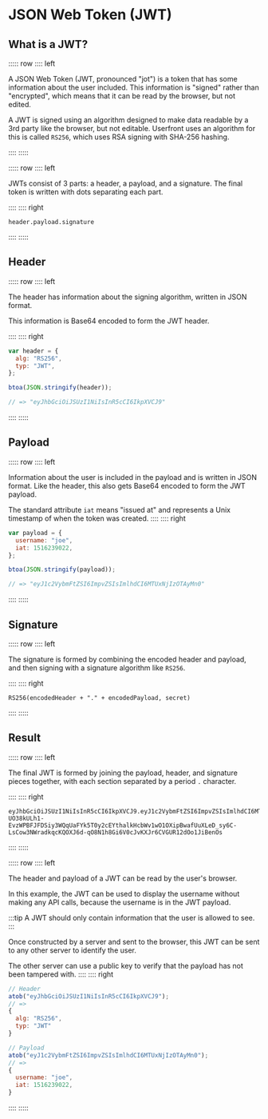 # JSON Web Token (JWT)

## What is a JWT?

::::: row
:::: left

A JSON Web Token (JWT, pronounced "jot") is a token that has some information about the user included. This information is "signed" rather than "encrypted", which means that it can be read by the browser, but not edited.

A JWT is signed using an algorithm designed to make data readable by a 3rd party like the browser, but not editable. Userfront uses an algorithm for this is called `RS256`, which uses RSA signing with SHA-256 hashing.

::::
:::::

::::: row
:::: left

JWTs consist of 3 parts: a header, a payload, and a signature. The final token is written with dots separating each part.

::::
:::: right

```
header.payload.signature
```

::::
:::::

## Header

::::: row
:::: left

The header has information about the signing algorithm, written in JSON format.

This information is Base64 encoded to form the JWT header.

::::
:::: right

```js
var header = {
  alg: "RS256",
  typ: "JWT",
};

btoa(JSON.stringify(header));

// => "eyJhbGciOiJSUzI1NiIsInR5cCI6IkpXVCJ9"
```

::::
:::::

## Payload

::::: row
:::: left

Information about the user is included in the payload and is written in JSON format. Like the header, this also gets Base64 encoded to form the JWT payload.

The standard attribute `iat` means "issued at" and represents a Unix timestamp of when the token was created.
::::
:::: right

```js
var payload = {
  username: "joe",
  iat: 1516239022,
};

btoa(JSON.stringify(payload));

// => "eyJ1c2VybmFtZSI6ImpvZSIsImlhdCI6MTUxNjIzOTAyMn0"
```

::::
:::::

## Signature

::::: row
:::: left

The signature is formed by combining the encoded header and payload, and then signing with a signature algorithm like `RS256`.

::::
:::: right

```
RS256(encodedHeader + "." + encodedPayload, secret)
```

::::
:::::

## Result

::::: row
:::: left

The final JWT is formed by joining the payload, header, and signature pieces together, with each section separated by a period `.` character.

::::
:::: right

```
eyJhbGciOiJSUzI1NiIsInR5cCI6IkpXVCJ9.eyJ1c2VybmFtZSI6ImpvZSIsImlhdCI6MTUxNjIzOTAyMn0.CKJU9aGLxszIG0pXHGezlQFFxstmf9C09d30-UO38kULh1-EvzWPBFJFDSiy3WQqUaFYk5T0y2cEYthalkHcbWv1wO1OXipBwafUuXLeD_sy6C-LsCow3NWradkqcKQOXJ6d-qO8N1h8Gi6V0cJvKXJr6CVGUR12dOo1JiBenOs
```

::::
:::::

::::: row
:::: left

The header and payload of a JWT can be read by the user's browser.

In this example, the JWT can be used to display the username without making any API calls, because the username is in the JWT payload.

:::tip
A JWT should only contain information that the user is allowed to see.
:::

Once constructed by a server and sent to the browser, this JWT can be sent to any other server to identify the user.

The other server can use a public key to verify that the payload has not been tampered with.
::::
:::: right

```js
// Header
atob("eyJhbGciOiJSUzI1NiIsInR5cCI6IkpXVCJ9");
// =>
{
  alg: "RS256",
  typ: "JWT"
}

// Payload
atob("eyJ1c2VybmFtZSI6ImpvZSIsImlhdCI6MTUxNjIzOTAyMn0");
// =>
{
  username: "joe",
  iat: 1516239022,
}
```

::::
:::::
